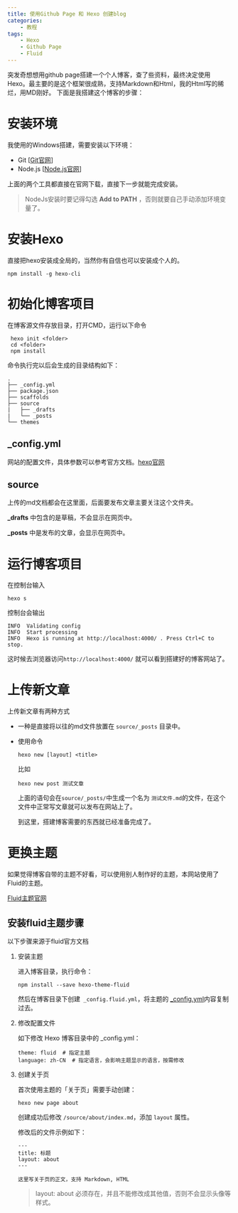 ```yaml
---
title: 使用Github Page 和 Hexo 创建blog
categories:
    - 教程
tags:
    - Hexo
    - Github Page
    - Fluid
---
```

突发奇想想用github page搭建一个个人博客，查了些资料，最终决定使用Hexo。最主要的是这个框架很成熟，支持Markdown和Html，我的Html写的稀烂，用MD刚好。
下面是我搭建这个博客的步骤：

# 安装环境
我使用的Windows搭建，需要安装以下环境：
* Git [[Git官网](https://git-scm.com/)]
* Node.js [[Node.js官网](https://nodejs.org/zh-cn)]


上面的两个工具都直接在官网下载，直接下一步就能完成安装。
> NodeJs安装时要记得勾选  **Add to PATH** ，否则就要自己手动添加环境变量了。

# 安装Hexo
直接把hexo安装成全局的，当然你有自信也可以安装成个人的。
```
npm install -g hexo-cli
```

# 初始化博客项目
在博客源文件存放目录，打开CMD，运行以下命令
```
 hexo init <folder>
 cd <folder>
 npm install
```

命令执行完以后会生成的目录结构如下：
```
.
├── _config.yml
├── package.json
├── scaffolds
├── source
|   ├── _drafts
|   └── _posts
└── themes
```

## _config.yml
网站的配置文件，具体参数可以参考官方文档。[hexo官网](https://hexo.io/zh-cn/docs/)

## source
上传的md文档都会在这里面，后面要发布文章主要关注这个文件夹。

**_drafts** 中包含的是草稿，不会显示在网页中。

**_posts** 中是发布的文章，会显示在网页中。


# 运行博客项目

在控制台输入
```
hexo s
```
控制台会输出
```
INFO  Validating config
INFO  Start processing
INFO  Hexo is running at http://localhost:4000/ . Press Ctrl+C to stop.
```
这时候去浏览器访问`http://localhost:4000/` 就可以看到搭建好的博客网站了。

# 上传新文章
上传新文章有两种方式
* 一种是直接将以往的md文件放置在 `source/_posts` 目录中。
* 使用命令

  ```
  hexo new [layout] <title>
  ```
  比如
  ```
  hexo new post 测试文章
  ```
  上面的语句会在`source/_posts/`中生成一个名为 `测试文件.md`的文件，在这个文件中正常写文章就可以发布在网站上了。

  到这里，搭建博客需要的东西就已经准备完成了。

# 更换主题
如果觉得博客自带的主题不好看，可以使用别人制作好的主题，本网站使用了Fluid的主题。

[Fluid主题官网](https://hexo.fluid-dev.com/)

## 安装fluid主题步骤
以下步骤来源于fluid官方文档
1. 安装主题

    进入博客目录，执行命令：
    ```
    npm install --save hexo-theme-fluid
    ```
    然后在博客目录下创建` _config.fluid.yml`，将主题的 [_config.yml](https://github.com/fluid-dev/hexo-theme-fluid/blob/master/_config.yml)内容复制过去。
2. 修改配置文件

    如下修改 Hexo 博客目录中的 _config.yml：
    ```
    theme: fluid  # 指定主题
    language: zh-CN  # 指定语言，会影响主题显示的语言，按需修改
    ```
3. 创建关于页

    首次使用主题的「关于页」需要手动创建：
    ```
    hexo new page about
    ```
    创建成功后修改 `/source/about/index.md`，添加 `layout` 属性。

    修改后的文件示例如下：
    ```
    ---
    title: 标题
    layout: about
    ---

    这里写关于页的正文，支持 Markdown, HTML
    ```
    > layout: about 必须存在，并且不能修改成其他值，否则不会显示头像等样式。

